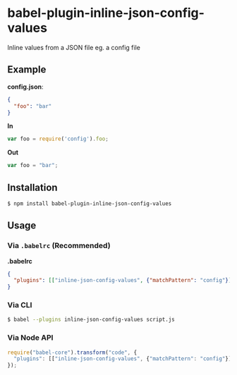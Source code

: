 # babel-plugin-inline-json-config-values

Inline values from a JSON file eg. a config file

## Example

**config.json**:

```json
{
  "foo": "bar"
}
```

**In**

```js
var foo = require('config').foo;
```

**Out**

```js
var foo = "bar";
```

## Installation

```sh
$ npm install babel-plugin-inline-json-config-values
```

## Usage

### Via `.babelrc` (Recommended)

**.babelrc**

```json
{
  "plugins": [["inline-json-config-values", {"matchPattern": "config"}]]
}
```

### Via CLI

```sh
$ babel --plugins inline-json-config-values script.js
```

### Via Node API

```javascript
require("babel-core").transform("code", {
  "plugins": [["inline-json-config-values", {"matchPattern": "config"}]]
});
```
